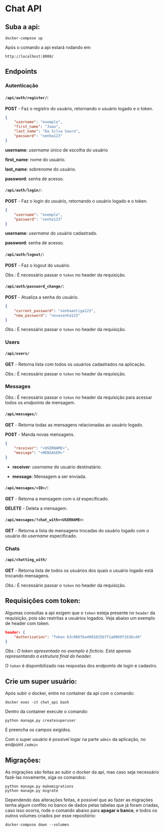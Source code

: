 # Chat API

## Suba a api:

```
docker-compose up
```

Após o comando a api estará rodando em:

```
http://localhost:8000/
```

## Endpoints

### Autenticação
#### `/api/auth/register/`:

**POST** - Faz o registro do usuário, retornando o usuário logado e o token.

```json
{
    "username": "exemplo",
    "first_name": "Joao",
    "last_name": "Da Silva Sauro",
    "password": "senha123"
}
```

**username**: *username* único de escolha do usuário

**first_name**: nome do usuário.

**last_name**: sobrenome do usuário.

**password**: senha de acesso.


#### `/api/auth/login/`:

**POST** - Faz o login do usuário, retornando o usuário logado e o token.

```json
{
    "username": "exemplo",
    "password": "senha123"
}
```

**username**: *username* do usuário cadastrado.

**password**: senha de acesso.


#### `/api/auth/logout/`:

**POST** - Faz o logout do usuário.

*Obs.:* É necessário passar o `token` no header da requisição.


#### `/api/auth/password_change/`:

**POST** - Atualiza a senha do usuário.

```json
{
    "current_password": "senhaantiga123",
    "new_password": "novasenha123"
}
```

*Obs.:* É necessário passar o `token` no header da requisição.


### Users

#### `/api/users/`

**GET** - Retorna lista com todos os usuários cadastrados na aplicação.

*Obs.:* É necessário passar o `token` no header da requisição.


### Messages

*Obs.:* É necessário passar o `token` no header da requisição para acessar todos os *endpoints* de mensagem.

#### `/api/messages/`: 

**GET** - Retorna todas as mensagens relacionadas ao usuário logado.  

**POST** - Manda novas mensagens.  

```json
{
    "receiver": "<USERNAME>",
    "message": "<MENSAGEM>"
}
```

* **receiver**: *username* do usuário destinatário.

* **message**: Mensagem a ser enviada.


#### `/api/messages/<ID>/`:

**GET** - Retorna a mensagem com o *id* especificado.

**DELETE** - Deleta a mensagem.


#### `/api/messages/?chat_with=<USERNAME>`: 

**GET** - Retorna a lista de mensagens trocadas do usuário logado com o usuário do *username* especificado.


### Chats

#### `/api/chatting_with/`

**GET** - Retorna lista de todos os usuários dos quais o usuário logado está trocando mensagens.

*Obs.:* É necessário passar o `token` no header da requisição.

## Requisições com token:

Algumas consultas a api exigem que o `token` esteja presente no `header` da requisição, pois são restritas a usuários logados. Veja abaixo um exemplo de header com token.

``` json
header: {
    "Authorization": "Token 63c986fba4901025b7f1a0069f1636cd4"
}
```
*Obs.: O token apresentado no exemplo é ficticio. Está apenas representando a estrutura final do header.*

O `token` é disponibilizado nas respostas dos endpoints de login e cadastro.



## Crie um super usuário:

Após subir o docker, entre no container da api com o comando:

```
docker exec -it chat_api bash
```

Dentro da container execute o comando:

```
python manage.py createsuperuser
```

E preencha os campos exigidos.

Com o super usuário é possivel logar na parte `admin` da aplicação, no endpoint `/admin`

## Migrações:

As migrações são feitas ao subir o docker da api, mas caso seja necessário fazê-las novamente, siga os comandos:

```
python manage.py makemigrations
python manage.py migrate
```

Dependendo das alterações feitas, é possivel que ao fazer as migrações tenha algum conflito no banco de dados pelas tabelas que já foram criadas, caso isso ocorra, rode o comando abaixo para **apagar o banco**, e todos os outros volumes criados por esse repositório:

```
docker-compose down --volumes
```

